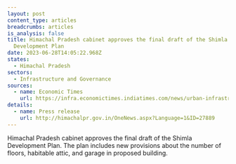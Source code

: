 ```yaml
---
layout: post
content_type: articles
breadcrumbs: articles
is_analysis: false
title: Himachal Pradesh cabinet approves the final draft of the Shimla
  Development Plan
date: 2023-06-28T14:05:22.968Z
states:
  - Himachal Pradesh
sectors:
  - Infrastructure and Governance
sources:
  - name: Economic Times
    url: https://infra.economictimes.indiatimes.com/news/urban-infrastructure/himachal-cabinet-approves-final-draft-of-shimla-development-plan/101121056
details:
  - name: Press release
    url: http://himachalpr.gov.in/OneNews.aspx?Language=1&ID=27889
---
```

Himachal Pradesh cabinet approves the final draft of the Shimla Development Plan. The plan includes new provisions about the number of floors, habitable attic, and garage in proposed building.